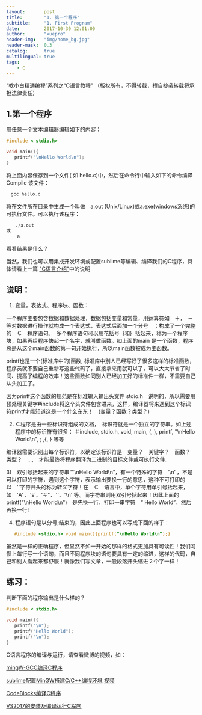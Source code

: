 ```yaml
---
layout:       post
title:        "1. 第一个程序"
subtitle:     "1. First Program"
date:         2017-10-30 12:01:00
author:       "xuepro"
header-img:   "img/home_bg.jpg"
header-mask:  0.3
catalog:      true
multilingual: true
tags:
    - C
---
```


“教小白精通编程”系列之“C语言教程” （版权所有，不得转载，擅自抄袭转载将承担法律责任）

## 1.第一个程序

用任意一个文本编辑器编辑如下的内容：

```c
#include < stdio.h>

void main(){
   printf("\nHello World\n");
}
```

将上面内容保存到一个文件( 如 hello.c)中，然后在命令行中输入如下的命令编译Compile 该文件：
```c
　gcc hello.c
```

将在文件所在目录中生成一个叫做　a.out (Unix/Linux)或a.exe(windows系统)的可执行文件。可以执行该程序：
```c
　　./a.out　　
或 
    a
```

看看结果是什么？　

当然，我们也可以用集成开发环境或配置sublime等编辑、编译我们的C程序，具体请看上一篇 ["C语言介绍"](https://xuepro.xcguan.net/2017/10/30/0.-C%E8%AF%AD%E8%A8%80%E6%95%99%E7%A8%8B-C%E8%AF%AD%E8%A8%80%E4%BB%8B%E7%BB%8D/)中的说明

## 说明：

1) 变量，表达式、程序块、函数：

一个程序主要包含数据和数据处理，数据包括变量和常量，用运算符如　＋，　－　等对数据进行操作就构成一个表达式，表达式后面加一个分号　；构成了一个完整的　Ｃ　程序语句。　多个程序语句可以用花括号｛和｝括起来，称为一个程序块，如果再给程序快起一个名字，就叫做函数。如上面的main 是一个函数，程序总是从这个main函数的第一句开始执行，所以main函数被成为主函数。

printf也是一个(标准库中的)函数, 标准库中别人已经写好了很多这样的标准函数，程序员就不要自己重新写这些代码了，直接拿来用就可以了，可以大大节省了时间、提高了编程的效率！这些函数如同别人已经加工好的标准件一样，不需要自己从头加工了。

因为printf这个函数的规范是在标准输入输出头文件 stdio.h　说明的，所以需要用预处理关键字#include将这个头文件包含进来，这样，编译器将来遇到这个标识符printf才能知道这是一个什么东东！　(变量？函数？类型？)　


2) Ｃ程序是由一些标识符组成的文档，　标识符就是一个独立的字符串。如上述程序中的标识符有很多：  ＃include, stdio.h,
void, main, (,  ), printf, "\nHello World\n", ; ,{,  } 等等

编译器需要识别出每个标识符，以确定该标识符是　变量？　关键字？　函数？　类型？　...,　才能最终将程序翻译为二进制的目标文件或可执行文件.

3)　双引号括起来的字符串“"\nHello World\n”，有一个特殊的字符　‘\n’ ，不是可以打印的字符，遇到这个字符，表示输出要换一行的意思，这种不可打印的以　'\'字符开头的称为转义字符！在　Ｃ　语言中，单个字符用单引号括起来，如　'A' 、's'、‘＃’‘、'\'、'\n' 等。而字符串则用双引号括起来！因此上面的　 printf("\nHello World\n")　是先换一行，打印一串字符　“ Hello World”，然后再换一行!


4) 程序语句是以分号;结束的，因此上面程序也可以写成下面的样子：
```c　　　　
   #include <stdio.h> void main(){printf("\nHello World\n");}
```

虽然是一样的正确程序，但显然不如一开始的那样的格式更加具有可读性！我们习惯上每行写一个语句，而且不同程序块的语句要具有一定的缩进，这样的代码，自己和别人看起来都舒服！就像我们写文章，一般段落开头缩进２个字一样！　

## 练习：
   判断下面的程序输出是什么样的？　

```c
#include < stdio.h>
    
void main(){ 
   printf("\n");
   printf("Hello World");
   printf("\n");
}
```

C语言程序的编译与运行，请查看微博的视频，如：

[mingW-GCC编译C程序](https://weibo.com/tv/v/Fp93svkY7?fid=1034:ea50545f0ee1ab9fddc01d4e21120e1d)

[sublime配置MinGW搭建C/C++编程环境](http://xuepro.xcguan.net/2017/10/30/sublime%E9%85%8D%E7%BD%AEMinGW%E6%90%AD%E5%BB%BAC%E7%BC%96%E7%A8%8B%E7%8E%AF%E5%A2%83/) [视频](https://weibo.com/tv/v/Fsu25dgJm?fid=1034:044a43470830bb05f02122782c981f3e)

[CodeBlocks编译C程序](https://weibo.com/tv/v/Fp8Pn6hQp?fid=1034:beb66bf53fa5e71e7b41ef375b8d1542)

[VS2017的安装及编译运行C程序](https://weibo.com/tv/v/Fx3MOsqJM?fid=1034:818cb1349ce05a84bfbd5e6422e1f2ea)
